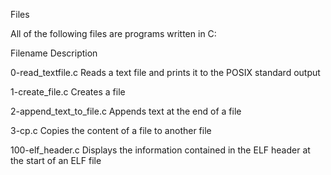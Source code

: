 Files

All of the following files are programs written in C:



Filename	Description

0-read_textfile.c	Reads a text file and prints it to the POSIX standard output

1-create_file.c	Creates a file

2-append_text_to_file.c	Appends text at the end of a file

3-cp.c	Copies the content of a file to another file

100-elf_header.c	Displays the information contained in the ELF header at the start of an ELF file
